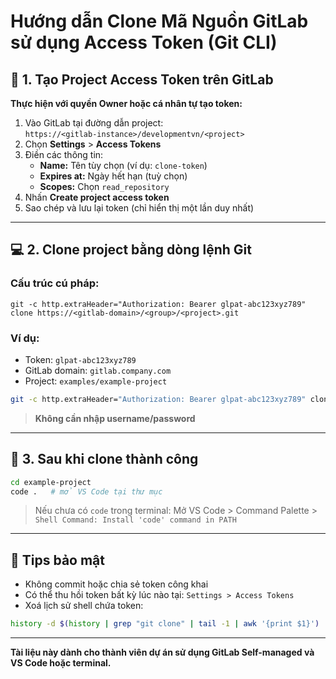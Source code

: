 
# Hướng dẫn Clone Mã Nguồn GitLab sử dụng Access Token (Git CLI)

## 🔐 1. Tạo Project Access Token trên GitLab

**Thực hiện với quyền Owner hoặc cá nhân tự tạo token:**

1. Vào GitLab tại đường dẫn project:  
   `https://<gitlab-instance>/developmentvn/<project>`
2. Chọn **Settings** > **Access Tokens**
3. Điền các thông tin:
   - **Name:** Tên tùy chọn (ví dụ: `clone-token`)
   - **Expires at:** Ngày hết hạn (tuỳ chọn)
   - **Scopes:** Chọn `read_repository`
4. Nhấn **Create project access token**
5. Sao chép và lưu lại token (chỉ hiển thị một lần duy nhất)

---

## 💻 2. Clone project bằng dòng lệnh Git

### Cấu trúc cú pháp:

```
git -c http.extraHeader="Authorization: Bearer glpat-abc123xyz789" clone https://<gitlab-domain>/<group>/<project>.git
```

### Ví dụ:

- Token: `glpat-abc123xyz789`
- GitLab domain: `gitlab.company.com`
- Project: `examples/example-project`

```bash
git -c http.extraHeader="Authorization: Bearer glpat-abc123xyz789" clone https://gitlab.company.com/examples/example-project.git
```

> **Không cần nhập username/password**

---

## 📁 3. Sau khi clone thành công

```bash
cd example-project
code .   # mở VS Code tại thư mục
```

> Nếu chưa có `code` trong terminal: Mở VS Code > Command Palette > `Shell Command: Install 'code' command in PATH`

---

## 📎 Tips bảo mật

- Không commit hoặc chia sẻ token công khai
- Có thể thu hồi token bất kỳ lúc nào tại: `Settings > Access Tokens`
- Xoá lịch sử shell chứa token:

```bash
history -d $(history | grep "git clone" | tail -1 | awk '{print $1}')
```

---

**Tài liệu này dành cho thành viên dự án sử dụng GitLab Self-managed và VS Code hoặc terminal.**
